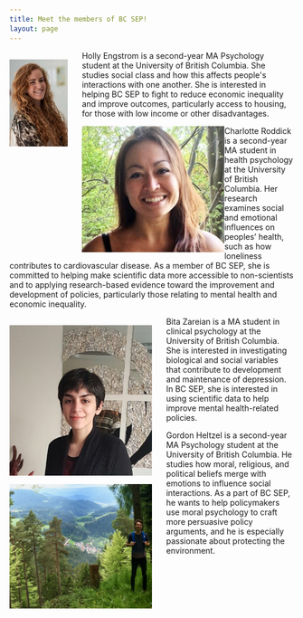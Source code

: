 ```yaml
---
title: Meet the members of BC SEP!
layout: page
---
```


<div>
    <div>
    <img src="/assets/holly.jpg" style="float:left; padding:3% 5% 0% 0%; max-height:500px; max-width:50%;"/>
    <p>Holly Engstrom is a second-year MA Psychology student at the University of British Columbia. She studies social class and how this affects people's interactions with one another. She is interested in helping BC SEP to fight to reduce economic inequality and improve outcomes, particularly access to housing, for those with low income or other disadvantages.</p>
    </div>
    <div>
        <img src="/assets/charlotte_photo.jpg" style="float:left; padding:10% 5% 0% 0%%; max-height:500px; max-width:50%;"/>
    <p>Charlotte Roddick is a second-year MA student in health psychology at the University of British Columbia. Her research examines social and emotional influences on peoples’ health, such as how loneliness contributes to cardiovascular disease. As a member of BC SEP, she is committed to helping make scientific data more accessible to non-scientists and to applying research-based evidence toward the improvement and development of policies, particularly those relating to mental health and economic inequality. </p>
        </div>   
    <div>
        <img src="/assets/bita_photo.jpg" style="float:left; padding:3% 5% 0% 0%; max-height:500px; max-width:50%;"/>
    <p>Bita Zareian is a MA student in clinical psychology at the University of British Columbia. She is interested in investigating biological and social variables that contribute to development and maintenance of depression. In BC SEP, she is interested in using scientific data to help improve mental health-related policies. </p>
          </div>
    <div>
        <img src="/assets/gordon_photo.png" style="float:left; padding:3% 5% 0% 0%; max-height:500px; max-width:50%;"/>
    <p>Gordon Heltzel is a second-year MA Psychology student at the University of British Columbia. He studies how moral, religious, and political beliefs merge with emotions to influence social interactions. As a part of BC SEP, he wants to help policymakers use moral psychology to craft more persuasive policy arguments, and he is especially passionate about protecting the environment. 
</p>
    </div>
</div>
